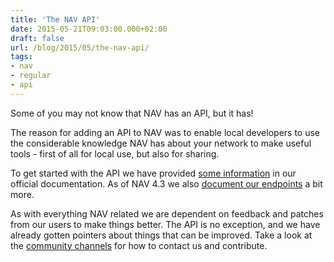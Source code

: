 ```yaml
---
title: 'The NAV API'
date: 2015-05-21T09:03:00.000+02:00
draft: false
url: /blog/2015/05/the-nav-api/
tags: 
- nav
- regular
- api
---
```


Some of you may not know that NAV has an API, but it has!

The reason for adding an API to NAV was to enable local developers to use the considerable knowledge NAV has about your network to make useful tools - first of all for local use, but also for sharing.

To get started with the API we have provided [some information](https://nav.uninett.no/doc/4.3/howto/using_the_api.html) in our official documentation. As of NAV 4.3 we also [document our endpoints](https://nav.uninett.no/doc/4.3/howto/api_parameters.html) a bit more.

As with everything NAV related we are dependent on feedback and patches from our users to make things better. The API is no exception, and we have already gotten pointers about things that can be improved. Take a look at the [community channels](https://nav.uninett.no/#footer) for how to contact us and contribute.